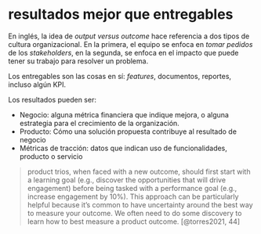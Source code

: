 # resultados mejor que entregables

En inglés, la idea de *output versus outcome* hace referencia a dos tipos de cultura organizacional. En la primera, el equipo se enfoca en *tomar pedidos* de los *stakeholders*, en la segunda, se enfoca en el impacto que puede tener su trabajo para resolver un problema.

Los entregables son las cosas en sí: *features*, documentos, reportes, incluso algún KPI.

Los resultados pueden ser:

* Negocio: alguna métrica financiera que indique mejora, o alguna estrategia para el crecimiento de la organización.
* Producto: Cómo una solución propuesta contribuye al resultado de negocio
* Métricas de tracción: datos que indican uso de funcionalidades, producto o servicio

 >
 > product trios, when faced with a new outcome, should first start with a learning goal (e.g., discover the opportunities that will drive engagement) before being tasked with a performance goal (e.g., increase engagement by 10%). This approach can be particularly helpful because it’s common to have uncertainty around the best way to measure your outcome. We often need to do some discovery to learn how to best measure a product outcome. [@torres2021, 44]
